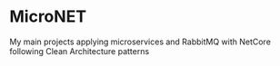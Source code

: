 # MicroNET
My main projects applying microservices and RabbitMQ with NetCore following Clean Architecture patterns
